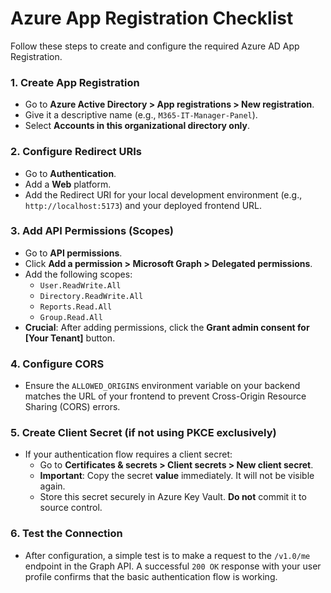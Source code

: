 # Azure App Registration Checklist

Follow these steps to create and configure the required Azure AD App Registration.

### 1. Create App Registration
- Go to **Azure Active Directory > App registrations > New registration**.
- Give it a descriptive name (e.g., `M365-IT-Manager-Panel`).
- Select **Accounts in this organizational directory only**.

### 2. Configure Redirect URIs
- Go to **Authentication**.
- Add a **Web** platform.
- Add the Redirect URI for your local development environment (e.g., `http://localhost:5173`) and your deployed frontend URL.

### 3. Add API Permissions (Scopes)
- Go to **API permissions**.
- Click **Add a permission > Microsoft Graph > Delegated permissions**.
- Add the following scopes:
    - `User.ReadWrite.All`
    - `Directory.ReadWrite.All`
    - `Reports.Read.All`
    - `Group.Read.All`
- **Crucial**: After adding permissions, click the **Grant admin consent for [Your Tenant]** button.

### 4. Configure CORS
- Ensure the `ALLOWED_ORIGINS` environment variable on your backend matches the URL of your frontend to prevent Cross-Origin Resource Sharing (CORS) errors.

### 5. Create Client Secret (if not using PKCE exclusively)
- If your authentication flow requires a client secret:
    - Go to **Certificates & secrets > Client secrets > New client secret**.
    - **Important**: Copy the secret **value** immediately. It will not be visible again.
    - Store this secret securely in Azure Key Vault. **Do not** commit it to source control.

### 6. Test the Connection
- After configuration, a simple test is to make a request to the `/v1.0/me` endpoint in the Graph API. A successful `200 OK` response with your user profile confirms that the basic authentication flow is working.
